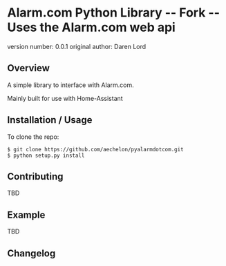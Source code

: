 Alarm.com Python Library -- Fork -- Uses the Alarm.com web api
===============================

version number: 0.0.1
original author: Daren Lord

Overview
--------

A simple library to interface with Alarm.com.

Mainly built for use with Home-Assistant

Installation / Usage
--------------------

To clone the repo:

    $ git clone https://github.com/aechelon/pyalarmdotcom.git
    $ python setup.py install
    
Contributing
------------

TBD

Example
-------

TBD

Changelog
---------
